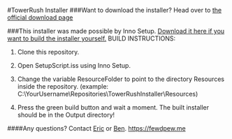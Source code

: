 #TowerRush Installer
###Want to download the installer? Head over to [the official download page](https://fewdpew.me/download)

###This installer was made possible by Inno Setup. [Download it here if you want to build the installer yourself.](http://www.jrsoftware.org/isdl.php)
BUILD INSTRUCTIONS:

 1) Clone this repository.
 
 2) Open SetupScript.iss using Inno Setup.
 
 3) Change the variable ResourceFolder to point to the directory Resources inside the repository. (example: C:\YourUsername\Repositories\TowerRushInstaller\Resources)
 
 4) Press the green build button and wait a moment. The built installer should be in the Output directory!

####Any questions? Contact [Eric](mailto:eric@hypertech.io) or [Ben](mailto:ben@fewdpew.me). 
https://fewdpew.me
